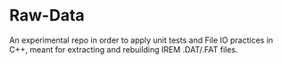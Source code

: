 # Raw-Data
An experimental repo in order to apply unit tests and File IO practices in C++, meant for extracting and rebuilding IREM .DAT/.FAT files.
